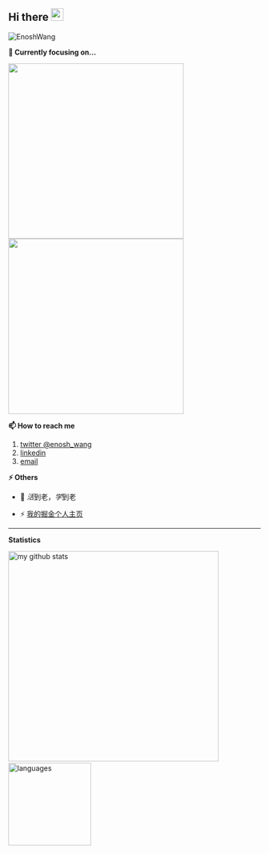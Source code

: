 <h2>Hi there <img src="https://media.giphy.com/media/hvRJCLFzcasrR4ia7z/giphy.gif" width="25px"></h2>


<img src="https://komarev.com/ghpvc/?username=EnoshWang" alt="EnoshWang" /> 

<strong>🔭 Currently focusing on...</strong>

<a href="https://github.com/EnoshWang/EW"> <img src="https://github-readme-stats.vercel.app/api/pin/?username=EnoshWang&repo=EW" width=350> </a>
<a href="https://github.com/EnoshWang/DoIt"> <img src="https://github-readme-stats.vercel.app/api/pin/?username=EnoshWang&repo=DoIt" width=350> </a>


<strong>📫 How to reach me </strong>
   
   1. [twitter @enosh_wang](https://twitter.com/enosh_wang)
   2. [linkedin](https://www.linkedin.com/in/%E6%96%87%E5%B8%85-%E7%8E%8B-201a97108/)
   3. [email](mailto:enoshwang18@gmail.com)
   

<strong>⚡ Others </strong>
   
  - 🔭 *活*到老，*学*到老 
<!--- 🌱 💬  -->
  - ⚡ [我的掘金个人主页](https://juejin.cn/user/1380642336808776)

<hr>
<strong>Statistics</strong>
<br>
<p align="left">
<img src="https://github-readme-stats.vercel.app/api?username=EnoshWang&show_icons=true&theme=buefy" alt="my github stats" width="420"/>&nbsp;<img src="https://github-readme-stats.vercel.app/api/top-langs/?username=EnoshWang&layout=compact&theme=buefy" alt="languages" height="165">
</p>
